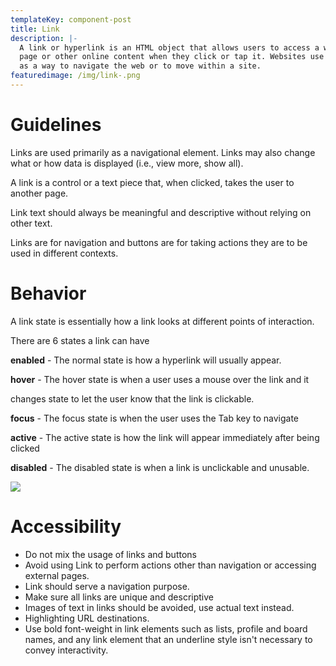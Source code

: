 ```yaml
---
templateKey: component-post
title: Link
description: |-
  A link or hyperlink is an HTML object that allows users to access a web
  page or other online content when they click or tap it. Websites use links
  as a way to navigate the web or to move within a site.
featuredimage: /img/link-.png
---
```

# **Guidelines**

Links are used primarily as a navigational element. Links may also change what or how data is displayed (i.e., view more, show all).

A link is a control or a text piece that, when clicked, takes the user to another page.

Link text should always be meaningful and descriptive without relying on other text.

Links are for navigation and buttons are for taking actions they are to be used in different contexts.

# **Behavior**

A link state is essentially how a link looks at different points of interaction.

There are 6 states a link can have

**enabled** - The normal state is how a hyperlink will usually appear.

**hover** - The hover state is when a user uses a mouse over the link and it

changes state to let the user know that the link is clickable.

**focus** - The focus state is when the user uses the Tab key to navigate

**active** - The active state is how the link will appear immediately after being
clicked

**disabled** - The disabled state is when a link is unclickable and unusable.

![](/img/link-white-theme.png)

# **Accessibility**

* Do not mix the usage of links and buttons
* Avoid using Link to perform actions other than navigation or accessing external pages. 
* Link should serve a navigation purpose.
* Make sure all links are unique and descriptive
* Images of text in links should be avoided, use actual text instead.
* Highlighting URL destinations.
* Use bold font-weight in link elements such as lists, profile and board names, and any link element that an underline style isn't necessary to convey interactivity.